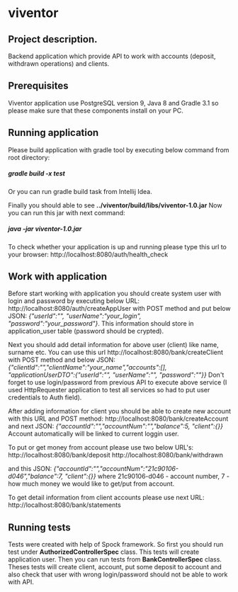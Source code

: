 # viventor
## Project description.
Backend application which provide API to work with accounts (deposit, withdrawn operations) and clients.

## Prerequisites
Viventor application use PostgreSQL version 9, Java 8 and Gradle 3.1 so please make sure that these components install
on your PC.

## Running application
Please build application with gradle tool by executing below command from root directory:
##### gradle build -x test
Or you can run gradle build task from Intellij Idea.

Finally you should able to see **../viventor/build/libs/viventor-1.0.jar**
Now you can run this jar with next command:
##### java -jar viventor-1.0.jar

To check whether your application is up and running please type this url to your browser:
http://localhost:8080/auth/health_check

## Work with application
Before start working with application you should create system user with login and password by executing below URL:
http://localhost:8080/auth/createAppUser with POST method and put below JSON:
*{"userId":"", "userName":"your_login", "password":"your_password"}*. This information should store in application_user table (password should be crypted).

Next you should add detail information for above user (client) like name, surname etc.
You can use this url http://localhost:8080/bank/createClient with POST method and below JSON:
*{"clientId":"","clientName":"your_name","accounts":[], "applicationUserDTO":{"userId":"", "userName":"", "password":""}}*
Don't forget to use login/password from previous API to execute above service (I used HttpRequester application to test all services so had to put user credentials to Auth field).

After adding information for client you should be able to create new account with this URL and POST method:
http://localhost:8080/bank/createAccount and next JSON:
*{"accountId":"","accountNum":"","balance":5, "client":{}}*
Account automatically will be linked to current loggin user.

To put or get money from account please use two below URL's:
http://localhost:8080/bank/deposit
http://localhost:8080/bank/withdrawn

and this JSON:
*{"accountId":"","accountNum":"21c90106-d046","balance":7, "client":{}}*
where 21c90106-d046 - account number, 7 - how much money we would like to get/put from account.

To get detail information from client accounts please use next URL:
http://localhost:8080/bank/statements


## Running tests

Tests were created with help of Spock framework. 
So first you should run test under **AuthorizedControllerSpec** class. This tests will create application user.
Then you can run tests from **BankControllerSpec** class. Theses tests will create client, account, put some deposit to account and also check that user with wrong login/password should not be able to work with API.
